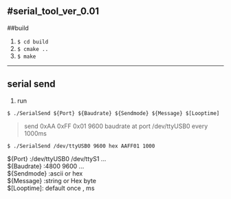 #serial_tool_ver_0.01
---------------------------------
##build
1. `$ cd build`  
2. `$ cmake ..`  
3. `$ make`  
---------------------------------

## serial send
1. run  
```
$ ./SerialSend ${Port} ${Baudrate} ${Sendmode} ${Message} $[Looptime]
```
> send 0xAA 0xFF 0x01 9600 baudrate at port /dev/ttyUSB0 every 1000ms  
```
$ ./SerialSend /dev/ttyUSB0 9600 hex AAFF01 1000
```

${Port} :/dev/ttyUSB0 /dev/ttyS1 ...  
${Baudrate} :4800 9600 ...  
${Sendmode} :ascii or hex  
${Message} :string or Hex byte  
$[Looptime]: default once , ms  
